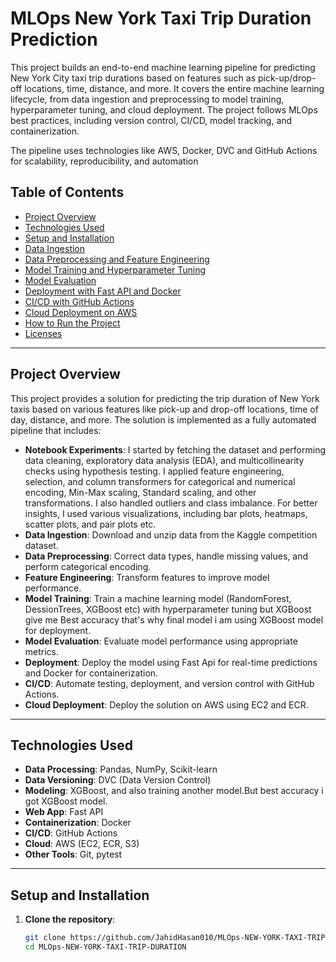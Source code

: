 # MLOps New York Taxi Trip Duration Prediction

This project builds an end-to-end machine learning pipeline for predicting New York City taxi trip durations based on features such as pick-up/drop-off locations, time, distance, and more. It covers the entire machine learning lifecycle, from data ingestion and preprocessing to model training, hyperparameter tuning, and cloud deployment. The project follows MLOps best practices, including version control, CI/CD, model tracking, and containerization.

The pipeline uses technologies like AWS, Docker, DVC and GitHub Actions for scalability, reproducibility, and automation

## Table of Contents

- [Project Overview](#project-overview)
- [Technologies Used](#technologies-used)
- [Setup and Installation](#setup-and-installation)
- [Data Ingestion](#data-ingestion)
- [Data Preprocessing and Feature Engineering](#data-preprocessing-and-feature-engineering)
- [Model Training and Hyperparameter Tuning](#model-training-and-hyperparameter-tuning)
- [Model Evaluation](#model-evaluation)
- [Deployment with Fast API and Docker](#deployment-with-Fast-Api-and-docker)
- [CI/CD with GitHub Actions](#cicd-with-github-actions)
- [Cloud Deployment on AWS](#cloud-deployment-on-aws)
- [How to Run the Project](#how-to-run-the-project)
- [Licenses](#licenses)

---

## Project Overview

This project provides a solution for predicting the trip duration of New York taxis based on various features like pick-up and drop-off locations, time of day, distance, and more. The solution is implemented as a fully automated pipeline that includes:

- **Notebook Experiments**: I started by fetching the dataset and performing data cleaning, exploratory data analysis (EDA), and multicollinearity checks using hypothesis testing. I applied feature engineering, selection, and column transformers for categorical and numerical encoding, Min-Max scaling, Standard scaling, and other transformations. I also handled outliers and class imbalance. For better insights, I used various visualizations, including bar plots, heatmaps, scatter plots, and pair plots etc.
- **Data Ingestion**: Download and unzip data from the Kaggle competition dataset.
- **Data Preprocessing**: Correct data types, handle missing values, and perform categorical encoding.
- **Feature Engineering**: Transform features to improve model performance.
- **Model Training**: Train a machine learning model (RandomForest, DessionTrees, XGBoost etc) with hyperparameter tuning but XGBoost give me Best accuracy that's why final model i am using XGBoost model for deployment.
- **Model Evaluation**: Evaluate model performance using appropriate metrics.
- **Deployment**: Deploy the model using Fast Api for real-time predictions and Docker for containerization.
- **CI/CD**: Automate testing, deployment, and version control with GitHub Actions.
- **Cloud Deployment**: Deploy the solution on AWS using EC2 and ECR.

---

## Technologies Used

- **Data Processing**: Pandas, NumPy, Scikit-learn
- **Data Versioning**: DVC (Data Version Control)
- **Modeling**: XGBoost, and also training another model.But best accuracy i got XGBoost model.
- **Web App**: Fast API
- **Containerization**: Docker
- **CI/CD**: GitHub Actions
- **Cloud**: AWS (EC2, ECR, S3)
- **Other Tools**: Git, pytest

---

## Setup and Installation

1. **Clone the repository**:
   ```bash
   git clone https://github.com/JahidHasan010/MLOps-NEW-YORK-TAXI-TRIP-DURATION.git
   cd MLOps-NEW-YORK-TAXI-TRIP-DURATION
